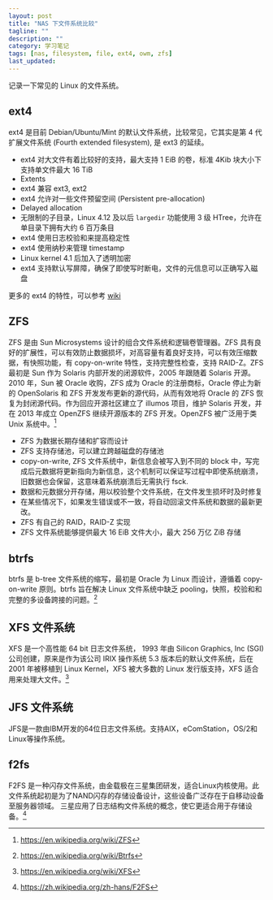 ```yaml
---
layout: post
title: "NAS 下文件系统比较"
tagline: ""
description: ""
category: 学习笔记
tags: [nas, filesystem, file, ext4, owm, zfs]
last_updated:
---
```


记录一下常见的 Linux 的文件系统。

## ext4
ext4 是目前 Debian/Ubuntu/Mint 的默认文件系统，比较常见，它其实是第 4 代扩展文件系统 (Fourth extended filesystem), 是 ext3 的延续。

- ext4 对大文件有着比较好的支持，最大支持 1 EiB 的卷，标准 4Kib 块大小下支持单文件最大 16 TiB
- Extents
- ext4 兼容 ext3, ext2
- ext4 允许对一些文件预留空间 (Persistent pre-allocation)
- Delayed allocation
- 无限制的子目录，Linux 4.12 及以后 `largedir` 功能使用 3 级 HTree，允许在单目录下拥有大约 6 百万条目
- ext4 使用日志校验和来提高稳定性
- ext4 使用纳秒来管理 timestamp
- Linux kernel 4.1 后加入了透明加密
- ext4 支持默认写屏障，确保了即使写时断电，文件的元信息可以正确写入磁盘

更多的 ext4 的特性，可以参考 [wiki](https://en.wikipedia.org/wiki/Ext4)

## ZFS
ZFS 是由 Sun Microsystems 设计的组合文件系统和逻辑卷管理器。ZFS 具有良好的扩展性，可以有效防止数据损坏，对高容量有着良好支持，可以有效压缩数据，有快照功能，有 copy-on-write 特性，支持完整性检查，支持 RAID-Z。ZFS 最初是 Sun 作为 Solaris 内部开发的闭源软件，2005 年跟随着 Solaris 开源。2010 年，Sun 被 Oracle 收购，ZFS 成为 Oracle 的注册商标，Oracle 停止为新的 OpenSolaris 和 ZFS 开发发布更新的源代码，从而有效地将 Oracle 的 ZFS 恢复为封闭源代码。作为回应开源社区建立了 illumos 项目，维护 Solaris 开发，并在 2013 年成立 OpenZFS 继续开源版本的 ZFS 开发。OpenZFS 被广泛用于类 Unix 系统中。[^zfs]

- ZFS 为数据长期存储和扩容而设计
- ZFS 支持存储池，可以建立跨越磁盘的存储池
- copy-on-write, ZFS 文件系统中，新信息会被写入到不同的 block 中，写完成后元数据将更新指向为新信息，这个机制可以保证写过程中即使系统崩溃，旧数据也会保留，这意味着系统崩溃后无需执行 fsck.
- 数据和元数据分开存储，用以校验整个文件系统，在文件发生损坏时及时修复
- 在某些情况下，如果发生错误或不一致，将自动回滚文件系统和数据的最新更改。
- ZFS 有自己的 RAID，RAID-Z 实现
- ZFS 文件系统能够提供最大 16 EiB 文件大小，最大 256 万亿 ZiB 存储

[^zfs]: <https://en.wikipedia.org/wiki/ZFS>

## btrfs
btrfs 是 b-tree 文件系统的缩写，最初是 Oracle 为 Linux 而设计，遵循着 copy-on-write 原则。btrfs 旨在解决 Linux 文件系统中缺乏 pooling，快照，校验和和完整的多设备跨接的问题。[^btrfs]

[^btrfs]: <https://en.wikipedia.org/wiki/Btrfs>


## XFS 文件系统
XFS 是一个高性能 64 bit 日志文件系统， 1993 年由 Silicon Graphics, Inc (SGI) 公司创建，原来是作为该公司 IRIX 操作系统 5.3 版本后的默认文件系统，后在 2001 年被移植到 Linux Kernel，XFS 被大多数的 Linux 发行版支持，XFS 适合用来处理大文件。[^xfs]

[^xfs]: <https://en.wikipedia.org/wiki/XFS>

## JFS 文件系统
JFS是一款由IBM开发的64位日志文件系统。支持AIX，eComStation，OS/2和Linux等操作系统。


## f2fs
F2FS 是一种闪存文件系统，由金载极在三星集团研发，适合Linux内核使用。此文件系统起初是为了NAND闪存的存储设备设计，这些设备广泛存在于自移动设备至服务器领域。 三星应用了日志结构文件系统的概念，使它更适合用于存储设备。[^f2fs]

[^f2fs]: <https://zh.wikipedia.org/zh-hans/F2FS>